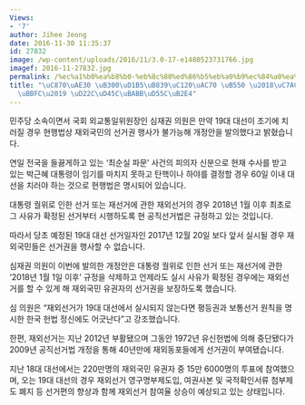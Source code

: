 ```yaml
---
Views:
- '7'
author: Jihee Jeong
date: 2016-11-30 11:35:37
id: 27832
image: /wp-content/uploads/2016/11/3.0-17-e1480523731766.jpg
imagef: 2016-11-27832.jpg
permalink: /%ec%a1%b0%ea%b8%b0-%eb%8c%80%ed%86%b5%eb%a0%b9%ec%84%a0%ea%b1%b0-%eb%95%90-%ec%9e%ac%ec%99%b8%ea%b5%ad%eb%af%bc-%ed%88%ac%ed%91%9c%eb%aa%bb%ed%95%9c%eb%8b%a4/
title: "\uC870\uAE30 \uB300\uD1B5\uB839\uC120\uAC70 \uB550 \u2018\uC7AC\uC678\uAD6D\
  \uBBFC\u2019 \uD22C\uD45C\uBABB\uD55C\uB2E4"
---
```


민주당 소속이면서 국회 외교통일위원장인 심재권 의원은 만약 19대 대선이 조기에 치러질 경우 현행법상 재외국민의 선거권 행사가 불가능해 개정안을 발의했다고 밝혔습니다.

연일 전국을 들끓게하고 있는 ‘최순실 파문’ 사건의 피의자 신분으로 현재 수사를 받고 있는 박근혜 대통령이 임기를 마치지 못하고 탄핵이나 하야를 결정할 경우 60일 이내 대선을 치러야 하는 것으로 현행법은 명시되어 있습니다.

대통령 궐위로 인한 선거 또는 재선거에 관한 재외선거의 경우 2018년 1월 이후 최초로 그 사유가 확정된 선거부터 시행하도록 현 공직선거법은 규정하고 있는 것입니다.

따라서 당초 예정된 19대 대선 선거일자인 2017년 12월 20일 보다 앞서 실시될 경우 재외국민들은 선거권을 행사할 수 없습니다.

심재권 의원이 이번에 발의한 개정안은 대통령 궐위로 인한 선거 또는 재선거에 관한 ‘2018년 1월 1일 이후’ 규정을 삭제하고 언제라도 실시 사유가 확정된 경우에는 재외선거를 할 수 있게 해 재외국민 유권자의 선거권을 보장하도록 했습니다.

심 의원은 “재외선거가 19대 대선에서 실시되지 않는다면 평등권과 보통선거 원칙을 명시한 한국 헌법 정신에도 어긋난다”고 강조했습니다.

한편, 재외선거는 지난 2012년 부활됐으며 그동안 1972년 유신헌법에 의해 중단됐다가 2009년 공직선거법 개정을 통해 40년만에 재외동포들에게 선거권이 부여됐습니다.

지난 18대 대선에서는 220만명의 재외국민 유권자 중 15만 6000명의 투표에 참여했으며, 오는 19대 대선의 경우 재외선거 영구명부제도입, 여권사본 및 국적확인서류 첨부제도 폐지 등 선거편의 향상과 함께 재외선거 참여율 상승이 예상되고 있는 상태입니다.